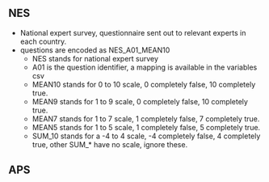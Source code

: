 ## NES
* National expert survey, questionnaire sent out to relevant experts in each country.
* questions are encoded as NES_A01_MEAN10
  * NES stands for national expert survey
  * A01 is the question identifier, a mapping is available in the variables csv
  * MEAN10 stands for 0 to 10 scale, 0 completely false, 10 completely true.
  * MEAN9 stands for 1 to 9 scale, 0 completely false, 10 completely true.
  * MEAN7 stands for 1 to 7 scale, 1 completely false, 7 completely true.
  * MEAN5 stands for 1 to 5 scale, 1 completely false, 5 completely true.
  * SUM_10 stands for a -4 to 4 scale, -4 completely false, 4 completely true, other SUM_* have no scale, ignore these.

## APS
